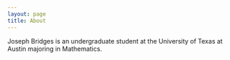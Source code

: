 ```yaml
---
layout: page
title: About
---
```


Joseph Bridges is an undergraduate student at the University of Texas at Austin majoring in Mathematics. 